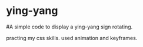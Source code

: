 # ying-yang

#A simple code to display a ying-yang sign rotating.

practing my css skills.
used animation and keyframes.
